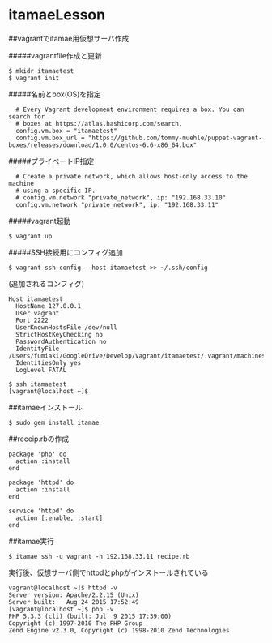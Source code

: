 # itamaeLesson


##vagrantでitamae用仮想サーバ作成

#####vagrantfile作成と更新
```
$ mkidr itamaetest
$ vagrant init
```

#####名前とbox(OS)を指定
```
  # Every Vagrant development environment requires a box. You can search for
  # boxes at https://atlas.hashicorp.com/search.
  config.vm.box = "itamaetest"
  config.vm.box_url = "https://github.com/tommy-muehle/puppet-vagrant-boxes/releases/download/1.0.0/centos-6.6-x86_64.box"
```

#####プライベートIP指定
```
  # Create a private network, which allows host-only access to the machine
  # using a specific IP.
  # config.vm.network "private_network", ip: "192.168.33.10"
  config.vm.network "private_network", ip: "192.168.33.11"
```

#####vagrant起動
```
$ vagrant up
```

#####SSH接続用にコンフィグ追加
```
$ vagrant ssh-config --host itamaetest >> ~/.ssh/config
```

(追加されるコンフィグ)  

```
Host itamaetest
  HostName 127.0.0.1
  User vagrant
  Port 2222
  UserKnownHostsFile /dev/null
  StrictHostKeyChecking no
  PasswordAuthentication no
  IdentityFile /Users/fumiaki/GoogleDrive/Develop/Vagrant/itamaetest/.vagrant/machines/default/virtualbox/private_key
  IdentitiesOnly yes
  LogLevel FATAL
```

```
$ ssh itamaetest
[vagrant@localhost ~]$
```

##itamaeインストール
```
$ sudo gem install itamae
```

##receip.rbの作成
```
package 'php' do
  action :install
end

package 'httpd' do
  action :install
end

service 'httpd' do
  action [:enable, :start]
end

```

##itamae実行
```
$ itamae ssh -u vagrant -h 192.168.33.11 recipe.rb
```

実行後、仮想サーバ側でhttpdとphpがインストールされている

```
vagrant@localhost ~]$ httpd -v
Server version: Apache/2.2.15 (Unix)
Server built:   Aug 24 2015 17:52:49
[vagrant@localhost ~]$ php -v
PHP 5.3.3 (cli) (built: Jul  9 2015 17:39:00)
Copyright (c) 1997-2010 The PHP Group
Zend Engine v2.3.0, Copyright (c) 1998-2010 Zend Technologies
```
